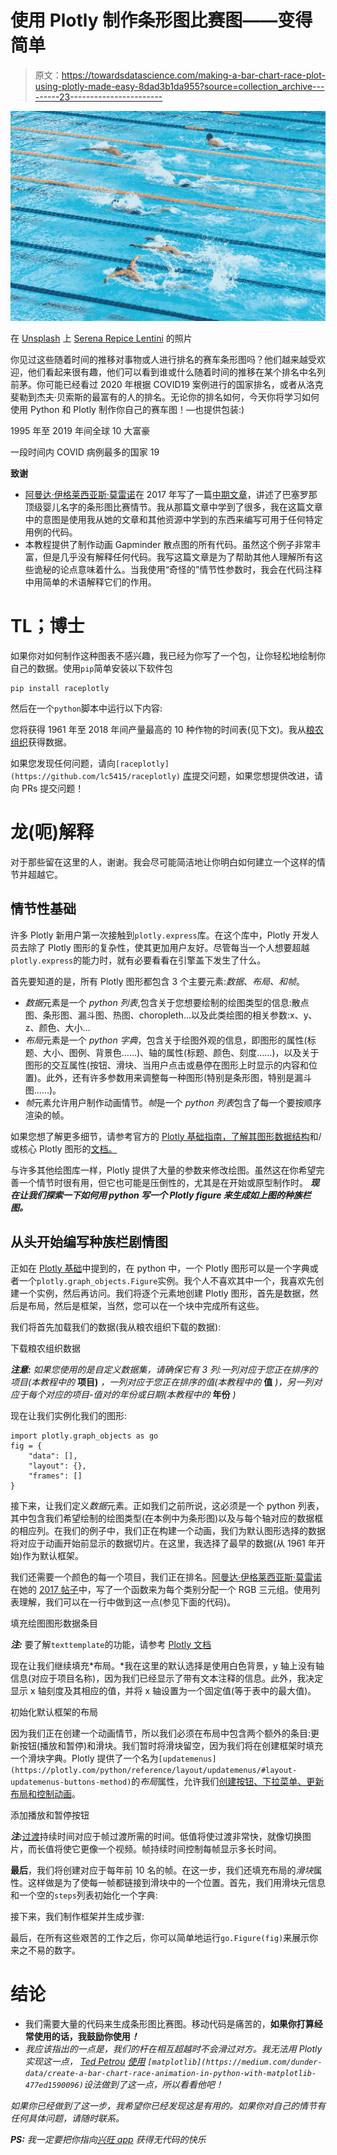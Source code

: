 # 使用 Plotly 制作条形图比赛图——变得简单

> 原文：<https://towardsdatascience.com/making-a-bar-chart-race-plot-using-plotly-made-easy-8dad3b1da955?source=collection_archive---------23----------------------->

![](img/95e3027caeff33a3e211d7af1ff2bc2e.png)

在 [Unsplash](https://unsplash.com/s/photos/swimming-birdseye?utm_source=unsplash&utm_medium=referral&utm_content=creditCopyText) 上 [Serena Repice Lentini](https://unsplash.com/@serenarepice?utm_source=unsplash&utm_medium=referral&utm_content=creditCopyText) 的照片

你见过这些随着时间的推移对事物或人进行排名的赛车条形图吗？他们越来越受欢迎，他们看起来很有趣，他们可以看到谁或什么随着时间的推移在某个排名中名列前茅。你可能已经看过 2020 年根据 COVID19 案例进行的国家排名，或者从洛克斐勒到杰夫·贝索斯的最富有的人的排名。无论你的排名如何，今天你将学习如何使用 Python 和 Plotly 制作你自己的赛车图！—也提供包装:)

1995 年至 2019 年间全球 10 大富豪

一段时间内 COVID 病例最多的国家 19

**致谢**

*   [阿曼达·伊格莱西亚斯·莫雷诺](https://medium.com/u/1bace2932c65?source=post_page-----8dad3b1da955--------------------------------)在 2017 年写了一篇[中期文章](/bar-chart-race-with-plotly-f36f3a5df4f1)，讲述了巴塞罗那顶级婴儿名字的条形图比赛情节。我从那篇文章中学到了很多，我在这篇文章中的意图是使用我从她的文章和其他资源中学到的东西来编写可用于任何特定用例的代码。
*   本教程提供了制作动画 Gapminder 散点图的所有代码。虽然这个例子非常丰富，但是几乎没有解释任何代码。我写这篇文章是为了帮助其他人理解所有这些诡秘的论点意味着什么。当我使用“奇怪的”情节性参数时，我会在代码注释中用简单的术语解释它们的作用。

# **TL；博士**

如果你对如何制作这种图表不感兴趣，我已经为你写了一个包，让你轻松地绘制你自己的数据。使用`pip`简单安装以下软件包

```
pip install raceplotly
```

然后在一个`python`脚本中运行以下内容:

您将获得 1961 年至 2018 年间产量最高的 10 种作物的时间表(见下文)。我从[粮农组织](http://www.fao.org/faostat/en/#data/QC)获得数据。

如果您发现任何问题，请向`[raceplotly](https://github.com/lc5415/raceplotly)` [库](https://github.com/lc5415/raceplotly)提交问题，如果您想提供改进，请向 PRs 提交问题！

# **龙(呃)解释**

对于那些留在这里的人，谢谢。我会尽可能简洁地让你明白如何建立一个这样的情节并超越它。

## **情节性基础**

许多 Plotly 新用户第一次接触到`plotly.express`库。在这个库中，Plotly 开发人员去除了 Plotly 图形的复杂性，使其更加用户友好。尽管每当一个人想要超越`plotly.express`的能力时，就有必要看看在引擎盖下发生了什么。

首先要知道的是，所有 Plotly 图形都包含 3 个主要元素:*数据*、*布局、*和*帧*。

*   *数据*元素是一个 *python 列表*,包含关于您想要绘制的绘图类型的信息:散点图、条形图、漏斗图、热图、choropleth…以及此类绘图的相关参数:x、y、z、颜色、大小…
*   *布局*元素是一个 *python 字典*，包含关于绘图外观的信息，即图形的属性(标题、大小、图例、背景色……)、轴的属性(标题、颜色、刻度……)，以及关于图形的交互属性(按钮、滑块、当用户点击或悬停在图形上时显示的内容和位置)。此外，还有许多参数用来调整每一种图形(特别是条形图，特别是漏斗图……)。
*   *帧*元素允许用户制作动画情节。*帧*是一个 *python 列表*包含了每一个要按顺序渲染的帧。

如果您想了解更多细节，请参考官方的 [Plotly 基础指南，了解其图形数据结构](https://plotly.com/python/figure-structure/)和/或核心 Plotly 图形的[文档。](https://plotly.com/python-api-reference/generated/plotly.graph_objects.Figure.html)

与许多其他绘图库一样，Plotly 提供了大量的参数来修改绘图。虽然这在你希望完善一个情节时很有用，但它也可能是压倒性的，尤其是在开始或原型制作时。 ***现在让我们探索一下如何用 python 写一个 Plotly figure 来生成如上图的种族栏图。***

## **从头开始编写种族栏剧情图**

正如在 [Plotly 基础](https://plotly.com/python/figure-structure/)中提到的，在 python 中，一个 Plotly 图形可以是一个字典或者一个`plotly.graph_objects.Figure`实例。我个人不喜欢其中一个，我喜欢先创建一个实例，然后再访问。我们将逐个元素地创建 Plotly 图形，首先是数据，然后是布局，然后是框架，当然，您可以在一个块中完成所有这些。

我们将首先加载我们的数据(我从粮农组织下载的数据):

下载粮农组织数据

***注意:*** *如果您使用的是自定义数据集，请确保它有 3 列:一列对应于您正在排序的项目(本教程中的* **项目)** *，一列对应于您正在排序的值(本教程中的* **值** *)，另一列对应于每个对应的项目-值对的年份或日期(本教程中的* **年份** *)*

现在让我们实例化我们的图形:

```
import plotly.graph_objects as go
fig = {
    "data": [],
    "layout": {},
    "frames": []
}
```

接下来，让我们定义*数据*元素。正如我们之前所说，这必须是一个 python 列表，其中包含我们希望绘制的绘图类型(在本例中为条形图)以及与每个轴对应的数据框的相应列。在我们的例子中，我们正在构建一个动画，我们为默认图形选择的数据将对应于动画开始前显示的数据切片。在这里，我选择了最早的数据(从 1961 年开始)作为默认框架。

我们还需要一个颜色的每一个项目，我们正在排名。[阿曼达·伊格莱西亚斯·莫雷诺](https://medium.com/u/1bace2932c65?source=post_page-----8dad3b1da955--------------------------------)在她的 [2017 帖子](/bar-chart-race-with-plotly-f36f3a5df4f1)中，写了一个函数来为每个类别分配一个 RGB 三元组。使用列表理解，我们可以在一行中做到这一点(参见下面的代码)。

填充绘图图形数据条目

***注:*** 要了解`texttemplate`的功能，请参考 [Plotly 文档](https://plotly.com/javascript/texttemplate/)

现在让我们继续填充*布局。*我在这里的默认选择是使用白色背景，y 轴上没有轴信息(对应于项目名称)，因为我们已经显示了带有文本注释的信息。此外，我决定显示 x 轴刻度及其相应的值，并将 x 轴设置为一个固定值(等于表中的最大值)。

初始化默认框架的布局

因为我们正在创建一个动画情节，所以我们必须在布局中包含两个额外的条目:更新按钮(播放和暂停)和滑块。我们暂时将滑块留空，因为我们将在创建框架时填充一个滑块字典。Plotly 提供了一个名为`[updatemenus](https://plotly.com/python/reference/layout/updatemenus/#layout-updatemenus-buttons-method)`的*布局*属性，允许我们[创建按钮、下拉菜单、更新布局和控制动画](https://plotly.com/python/dropdowns/)。

添加播放和暂停按钮

***注:***[过渡](https://plotly.com/python/reference/#layout-transition)持续时间对应于帧过渡所需的时间。低值将使过渡非常快，就像切换图片，而长值将使它更像一个视频。帧持续时间控制每帧显示多长时间。

**最后**，我们将创建对应于每年前 10 名的帧。在这一步，我们还填充布局的*滑块*属性。这样做是为了使每一帧都链接到滑块中的一个位置。首先，我们用滑块元信息和一个空的`steps`列表初始化一个字典:

接下来，我们制作框架并生成步骤:

最后，在所有这些艰苦的工作之后，你可以简单地运行`go.Figure(fig)`来展示你来之不易的数字。

# **结论**

*   我们需要大量的代码来生成条形图比赛图。移动代码是痛苦的，**如果你打算经常使用的话，我鼓励你使用**[](https://github.com/lc5415/raceplotly)***！***
*   *我应该指出的一点是，我们的杆在相互超越时不会滑过对方。我无法用 Plotly 实现这一点， [Ted Petrou](https://medium.com/u/cf7f60f2eeb3?source=post_page-----8dad3b1da955--------------------------------) [使用](https://medium.com/dunder-data/create-a-bar-chart-race-animation-in-python-with-matplotlib-477ed1590096) `[matplotlib](https://medium.com/dunder-data/create-a-bar-chart-race-animation-in-python-with-matplotlib-477ed1590096)`设法做到了这一点，所以看看他吧！*

*如果你已经做到了这一步，我希望你已经发现这是有用的。如果你对自己的情节有任何具体问题，请随时联系。*

***PS:** 我一定要把你指向[兴旺 app](https://app.flourish.studio/@flourish/bar-chart-race) 获得无代码的快乐*